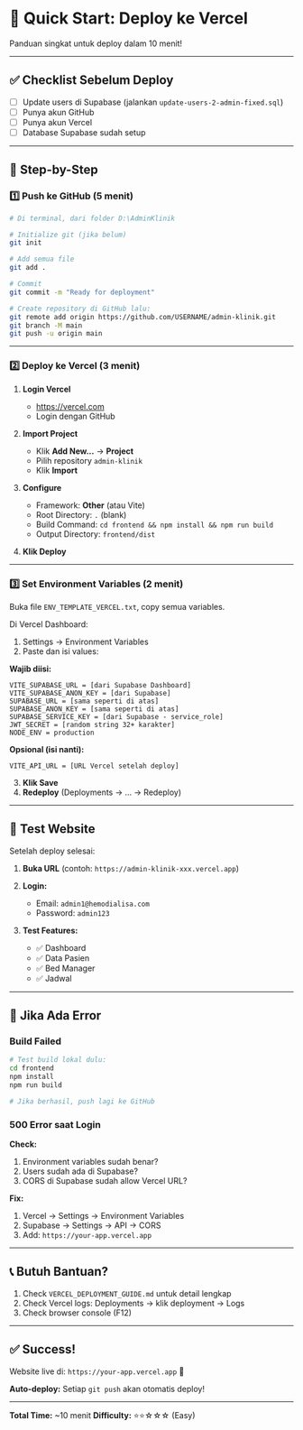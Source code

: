 # 🚀 Quick Start: Deploy ke Vercel

Panduan singkat untuk deploy dalam 10 menit!

---

## ✅ Checklist Sebelum Deploy

- [ ] Update users di Supabase (jalankan `update-users-2-admin-fixed.sql`)
- [ ] Punya akun GitHub
- [ ] Punya akun Vercel
- [ ] Database Supabase sudah setup

---

## 📝 Step-by-Step

### 1️⃣ Push ke GitHub (5 menit)

```bash
# Di terminal, dari folder D:\AdminKlinik

# Initialize git (jika belum)
git init

# Add semua file
git add .

# Commit
git commit -m "Ready for deployment"

# Create repository di GitHub lalu:
git remote add origin https://github.com/USERNAME/admin-klinik.git
git branch -M main
git push -u origin main
```

---

### 2️⃣ Deploy ke Vercel (3 menit)

1. **Login Vercel**
   - https://vercel.com
   - Login dengan GitHub

2. **Import Project**
   - Klik **Add New...** → **Project**
   - Pilih repository `admin-klinik`
   - Klik **Import**

3. **Configure**
   - Framework: **Other** (atau Vite)
   - Root Directory: `.` (blank)
   - Build Command: `cd frontend && npm install && npm run build`
   - Output Directory: `frontend/dist`

4. **Klik Deploy**

---

### 3️⃣ Set Environment Variables (2 menit)

Buka file `ENV_TEMPLATE_VERCEL.txt`, copy semua variables.

Di Vercel Dashboard:
1. Settings → Environment Variables
2. Paste dan isi values:

**Wajib diisi:**
```
VITE_SUPABASE_URL = [dari Supabase Dashboard]
VITE_SUPABASE_ANON_KEY = [dari Supabase]
SUPABASE_URL = [sama seperti di atas]
SUPABASE_ANON_KEY = [sama seperti di atas]  
SUPABASE_SERVICE_KEY = [dari Supabase - service_role]
JWT_SECRET = [random string 32+ karakter]
NODE_ENV = production
```

**Opsional (isi nanti):**
```
VITE_API_URL = [URL Vercel setelah deploy]
```

3. **Klik Save**
4. **Redeploy** (Deployments → ... → Redeploy)

---

## 🎯 Test Website

Setelah deploy selesai:

1. **Buka URL** (contoh: `https://admin-klinik-xxx.vercel.app`)

2. **Login:**
   - Email: `admin1@hemodialisa.com`
   - Password: `admin123`

3. **Test Features:**
   - ✅ Dashboard
   - ✅ Data Pasien
   - ✅ Bed Manager
   - ✅ Jadwal

---

## 🐛 Jika Ada Error

### Build Failed

```bash
# Test build lokal dulu:
cd frontend
npm install
npm run build

# Jika berhasil, push lagi ke GitHub
```

### 500 Error saat Login

**Check:**
1. Environment variables sudah benar?
2. Users sudah ada di Supabase?
3. CORS di Supabase sudah allow Vercel URL?

**Fix:**
1. Vercel → Settings → Environment Variables
2. Supabase → Settings → API → CORS
3. Add: `https://your-app.vercel.app`

---

## 📞 Butuh Bantuan?

1. Check `VERCEL_DEPLOYMENT_GUIDE.md` untuk detail lengkap
2. Check Vercel logs: Deployments → klik deployment → Logs
3. Check browser console (F12)

---

## ✅ Success!

Website live di: `https://your-app.vercel.app` 🎉

**Auto-deploy:** Setiap `git push` akan otomatis deploy!

---

**Total Time:** ~10 menit
**Difficulty:** ⭐⭐☆☆☆ (Easy)

